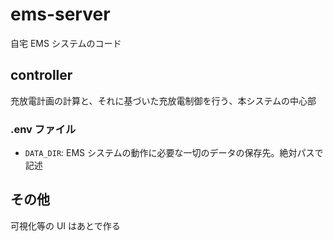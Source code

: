 # ems-server

自宅 EMS システムのコード

## controller

充放電計画の計算と、それに基づいた充放電制御を行う、本システムの中心部

### .env ファイル

- `DATA_DIR`: EMS システムの動作に必要な一切のデータの保存先。絶対パスで記述

## その他

可視化等の UI はあとで作る
